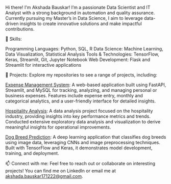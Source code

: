 Hi there! I'm Akshada Bauskar!
I’m a passionate Data Scientist and IT Analyst with a strong background in automation and quality assurance. Currently pursuing my Master’s in Data Science, I aim to leverage data-driven insights to create innovative solutions and make impactful contributions.

🔧 Skills:

Programming Languages: Python, SQL, R
Data Science: Machine Learning, Data Visualization, Statistical Analysis
Tools & Technologies: TensorFlow, Keras, Streamlit, Git, Jupyter Notebook
Web Development: Flask and Streamlit for interactive applications

📁 Projects:
Explore my repositories to see a range of projects, including:

[Expense Management System](https://github.com/AkshadaBauskar/EXPENSE-MANAGEMENT-SYSTEM):
A web-based application built using FastAPI, Streamlit, and MySQL for tracking, analyzing, and managing personal or business expenses.
Features include expense entry, monthly and categorical analytics, and a user-friendly interface for detailed insights.

[Hospitality Analysis](https://github.com/AkshadaBauskar/DATA-ANALYSIS-PROJECTS):
A data analysis project focused on the hospitality industry, providing insights into key performance metrics and trends.
Conducted extensive exploratory data analysis and visualization to derive meaningful insights for operational improvements.

[Dog Breed Prediction](https://github.com/AkshadaBauskar/IMAGE-PROCESSING-AND-COMPUTER-VISION-PROJECTS):
A deep learning application that classifies dog breeds using image data, leveraging CNNs and image preprocessing techniques.
Built with TensorFlow and Keras, it demonstrates model development, training, and deployment.

📫 Connect with me:
Feel free to reach out or collaborate on interesting projects! You can find me on LinkedIn or email me at akshada.bauskar171222@gmail.com.
